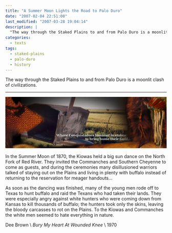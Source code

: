 ```yaml
---
title: "A Summer Moon Lights the Road to Palo Duro"
date: "2007-02-04 22:51:00"
last_modified: "2007-03-28 19:04:14"
description: |
  "The way through the Staked Plains to and from Palo Duro is a moonlit clash of civilizations."
categories:
  - texts
tags:
  - staked-plains
  - palo-duro
  - history    
---
```

The way through the Staked Plains to and from Palo Duro is a moonlit clash of civilizations.

***
![Decorative Image](/images/gallery/section_7.jpg)

In the Summer Moon of 1870, the Kiowas held a big sun dance on the North Fork of Red River. They invited the Commanches and Southern Cheyenne to come as guests, and during the ceremonies many disillusioned warriors talked of staying out on the Plains and living in plenty with buffalo instead of returning to the reservation for meager handouts...

As soon as the dancing was finished, many of the young men rode off to Texas to hunt buffalo and raid the Texans who had taken their lands. They were especially angry against white hunters who were coming down from Kansas to kill thousands of buffalo; the hunters took only the skins, leaving the bloody carcasses to rot on the Plains. To the Kiowas and Commanches the white men seemed to hate everything in nature.

Dee Brown  \\
_Bury My Heart At Wounded Knee_  \\
1970
